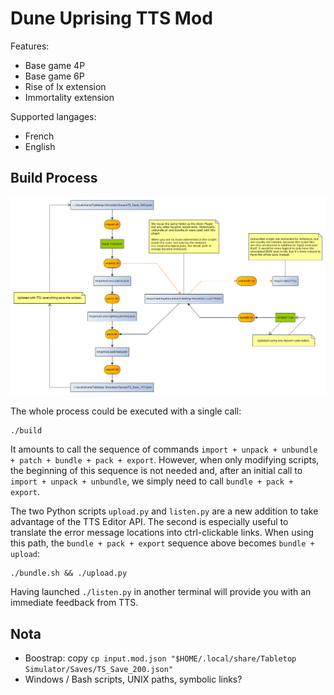 # Dune Uprising TTS Mod

Features:
- Base game 4P
- Base game 6P
- Rise of Ix extension
- Immortality extension

Supported langages:
- French
- English

## Build Process

![Capture](workflow.png)

The whole process could be executed with a single call:

    ./build

It amounts to call the sequence of commands `import + unpack + unbundle + patch + bundle + pack + export`.
However, when only modifying scripts, the beginning of this sequence is not needed and,
after an initial call to `import + unpack + unbundle`, we simply need to call `bundle + pack + export`.

The two Python scripts `upload.py` and `listen.py` are a new addition to take advantage of the TTS Editor API.
The second is especially useful to translate the error message locations into ctrl-clickable links.
When using this path, the `bundle + pack + export` sequence above becomes `bundle + upload`:

    ./bundle.sh && ./upload.py

Having launched `./listen.py` in another terminal will provide you with an immediate feedback from TTS.

## Nota

- Boostrap: copy `cp input.mod.json "$HOME/.local/share/Tabletop Simulator/Saves/TS_Save_200.json"`
- Windows / Bash scripts, UNIX paths, symbolic links?
